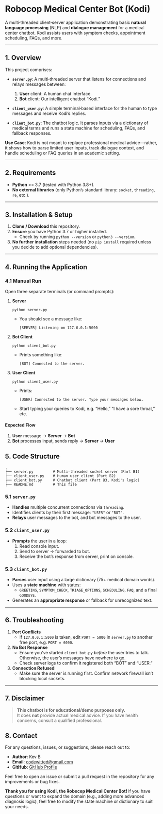 
# Robocop Medical Center Bot (Kodi)

A multi‐threaded client‐server application demonstrating basic **natural language processing** (NLP) and **dialogue management** for a medical center chatbot. Kodi assists users with symptom checks, appointment scheduling, FAQs, and more.

---

## 1. Overview

This project comprises:

- **`server.py`**: A multi‐threaded server that listens for connections and relays messages between:
  1. **User** client: A human chat interface.
  2. **Bot** client: Our intelligent chatbot “Kodi.”

- **`client_user.py`**: A simple terminal‐based interface for the human to type messages and receive Kodi’s replies.

- **`client_bot.py`**: The chatbot logic. It parses inputs via a dictionary of medical terms and runs a state machine for scheduling, FAQs, and fallback responses.


**Use Case**: Kodi is not meant to replace professional medical advice—rather, it shows how to parse limited user inputs, track dialogue context, and handle scheduling or FAQ queries in an academic setting.

---

## 2. Requirements

- **Python** >= 3.7 (tested with Python 3.8+).
- **No external libraries** (only Python’s standard library: `socket`, `threading`, `re`, etc.).

---

## 3. Installation & Setup

1. **Clone / Download** this repository.
2. **Ensure** you have Python 3.7 or higher installed.  
   - Check by running `python --version` or `python3 --version`.
3. **No further installation** steps needed (no `pip install` required unless you decide to add optional dependencies).

---

## 4. Running the Application

### 4.1 Manual Run

Open three separate terminals (or command prompts):

1. **Server**  
   ```
   python server.py
   ```
   - You should see a message like:  
     ```
     [SERVER] Listening on 127.0.0.1:5000
     ```

2. **Bot Client**  
   ```
   python client_bot.py
   ```
   - Prints something like:  
     ```
     [BOT] Connected to the server.
     ```

3. **User Client**  
   ```
   python client_user.py
   ```
   - Prints:  
     ```
     [USER] Connected to the server. Type your messages below.
     ```
   - Start typing your queries to Kodi, e.g. “Hello,” “I have a sore throat,” etc.

#### Expected Flow
1. **User** message → **Server** → **Bot**  
2. **Bot** processes input, sends reply → **Server** → **User**

## 5. Code Structure

```
.
├── server.py         # Multi-threaded socket server (Part B1)
├── client_user.py    # Human user client (Part B2)
├── client_bot.py     # Chatbot client (Part B3, Kodi's logic)
├── README.md         # This file
```

### 5.1 `server.py`
- **Handles** multiple concurrent connections via `threading`.
- Identifies clients by their first message: `"USER"` or `"BOT"`.
- **Relays** user messages to the bot, and bot messages to the user.

### 5.2 `client_user.py`
- **Prompts** the user in a loop:
  1. Read console input.
  2. Send to server → forwarded to bot.
  3. Receive the bot’s response from server, print on console.

### 5.3 `client_bot.py`
- **Parses** user input using a large dictionary (75+ medical domain words).
- Uses a **state machine** with states:
  - `GREETING`, `SYMPTOM_CHECK`, `TRIAGE_OPTIONS`, `SCHEDULING`, `FAQ`, and a final `GOODBYE`.
- Generates an **appropriate response** or fallback for unrecognized text.
---

## 6. Troubleshooting

1. **Port Conflicts**  
   - If `127.0.0.1:5000` is taken, edit `PORT = 5000` in `server.py` to another free port, e.g. `PORT = 6000`.
2. **No Bot Response**  
   - Ensure you’ve started `client_bot.py` *before* the user tries to talk. Otherwise, the user’s messages have nowhere to go.
   - Check server logs to confirm it registered both “BOT” and “USER.”
3. **Connection Refused**  
   - Make sure the server is running first. Confirm network firewall isn’t blocking local sockets.

---

## 7. Disclaimer

> **This chatbot is for educational/demo purposes only.**  
> It does **not** provide actual medical advice. If you have health concerns, consult a qualified professional.


## 8. Contact

For any questions, issues, or suggestions, please reach out to:

- **Author**: Kev B
- **Email**: codewitted@gmail.com
- **GitHub**: [GitHub Profile](https://github.com/codewitted)

Feel free to open an issue or submit a pull request in the repository for any improvements or bug fixes.


**Thank you for using Kodi, the Robocop Medical Center Bot!** If you have questions or want to expand the domain (e.g., adding more advanced diagnosis logic), feel free to modify the state machine or dictionary to suit your needs.
```
